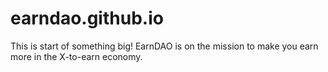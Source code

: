 # earndao.github.io
This is start of something big! EarnDAO is on the mission to make you earn more in the X-to-earn economy.
